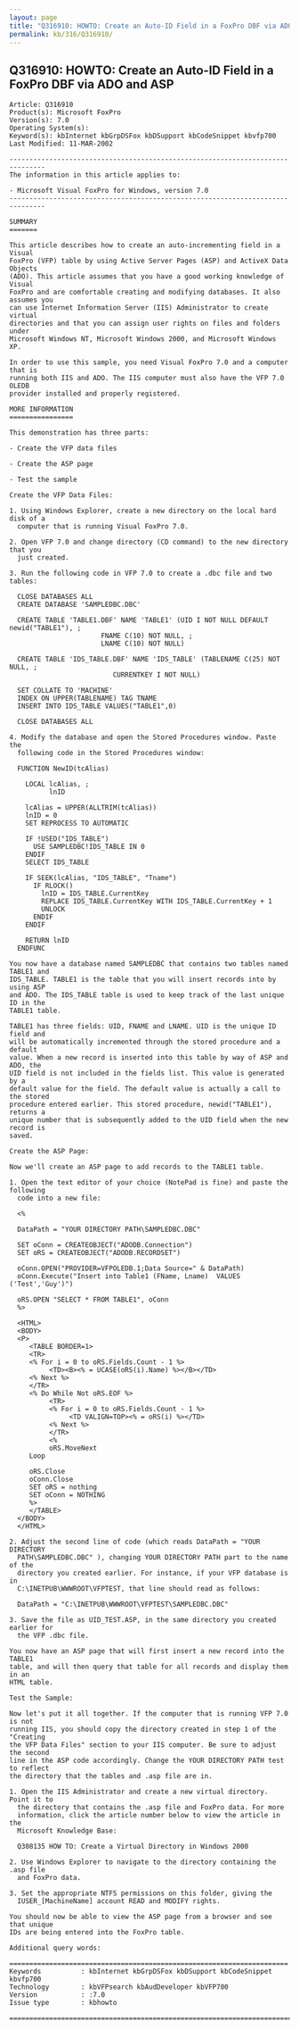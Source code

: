 ```yaml
---
layout: page
title: "Q316910: HOWTO: Create an Auto-ID Field in a FoxPro DBF via ADO and ASP"
permalink: kb/316/Q316910/
---
```


## Q316910: HOWTO: Create an Auto-ID Field in a FoxPro DBF via ADO and ASP

	Article: Q316910
	Product(s): Microsoft FoxPro
	Version(s): 7.0
	Operating System(s): 
	Keyword(s): kbInternet kbGrpDSFox kbDSupport kbCodeSnippet kbvfp700
	Last Modified: 11-MAR-2002
	
	-------------------------------------------------------------------------------
	The information in this article applies to:
	
	- Microsoft Visual FoxPro for Windows, version 7.0 
	-------------------------------------------------------------------------------
	
	SUMMARY
	=======
	
	This article describes how to create an auto-incrementing field in a Visual
	FoxPro (VFP) table by using Active Server Pages (ASP) and ActiveX Data Objects
	(ADO). This article assumes that you have a good working knowledge of Visual
	FoxPro and are comfortable creating and modifying databases. It also assumes you
	can use Internet Information Server (IIS) Administrator to create virtual
	directories and that you can assign user rights on files and folders under
	Microsoft Windows NT, Microsoft Windows 2000, and Microsoft Windows XP.
	
	In order to use this sample, you need Visual FoxPro 7.0 and a computer that is
	running both IIS and ADO. The IIS computer must also have the VFP 7.0 OLEDB
	provider installed and properly registered.
	
	MORE INFORMATION
	================
	
	This demonstration has three parts:
	
	- Create the VFP data files
	
	- Create the ASP page
	
	- Test the sample
	
	Create the VFP Data Files:
	
	1. Using Windows Explorer, create a new directory on the local hard disk of a
	  computer that is running Visual FoxPro 7.0.
	
	2. Open VFP 7.0 and change directory (CD command) to the new directory that you
	  just created.
	
	3. Run the following code in VFP 7.0 to create a .dbc file and two tables:
	
	  CLOSE DATABASES ALL
	  CREATE DATABASE 'SAMPLEDBC.DBC'
	
	  CREATE TABLE 'TABLE1.DBF' NAME 'TABLE1' (UID I NOT NULL DEFAULT newid("TABLE1"), ;
	                       FNAME C(10) NOT NULL, ;
	                       LNAME C(10) NOT NULL)
	
	  CREATE TABLE 'IDS_TABLE.DBF' NAME 'IDS_TABLE' (TABLENAME C(25) NOT NULL, ;
	                          CURRENTKEY I NOT NULL)
	
	  SET COLLATE TO 'MACHINE'
	  INDEX ON UPPER(TABLENAME) TAG TNAME
	  INSERT INTO IDS_TABLE VALUES("TABLE1",0)
	
	  CLOSE DATABASES ALL
	
	4. Modify the database and open the Stored Procedures window. Paste the
	  following code in the Stored Procedures window:
	
	  FUNCTION NewID(tcAlias)
	    
	    LOCAL lcAlias, ;
	          lnID
	
	    lcAlias = UPPER(ALLTRIM(tcAlias))
	    lnID = 0
	    SET REPROCESS TO AUTOMATIC
	
	    IF !USED("IDS_TABLE")
	      USE SAMPLEDBC!IDS_TABLE IN 0
	    ENDIF
	    SELECT IDS_TABLE
	        
	    IF SEEK(lcAlias, "IDS_TABLE", "Tname")
	      IF RLOCK()
	        lnID = IDS_TABLE.CurrentKey
	        REPLACE IDS_TABLE.CurrentKey WITH IDS_TABLE.CurrentKey + 1
	        UNLOCK
	      ENDIF
	    ENDIF
	      
	    RETURN lnID
	  ENDFUNC
	
	You now have a database named SAMPLEDBC that contains two tables named TABLE1 and
	IDS_TABLE. TABLE1 is the table that you will insert records into by using ASP
	and ADO. The IDS_TABLE table is used to keep track of the last unique ID in the
	TABLE1 table.
	
	TABLE1 has three fields: UID, FNAME and LNAME. UID is the unique ID field and
	will be automatically incremented through the stored procedure and a default
	value. When a new record is inserted into this table by way of ASP and ADO, the
	UID field is not included in the fields list. This value is generated by a
	default value for the field. The default value is actually a call to the stored
	procedure entered earlier. This stored procedure, newid("TABLE1"), returns a
	unique number that is subsequently added to the UID field when the new record is
	saved.
	
	Create the ASP Page:
	
	Now we'll create an ASP page to add records to the TABLE1 table.
	
	1. Open the text editor of your choice (NotePad is fine) and paste the following
	  code into a new file:
	
	  <%
	
	  DataPath = "YOUR DIRECTORY PATH\SAMPLEDBC.DBC"
	
	  SET oConn = CREATEOBJECT("ADODB.Connection")
	  SET oRS = CREATEOBJECT("ADODB.RECORDSET")
	
	  oConn.OPEN("PROVIDER=VFPOLEDB.1;Data Source=" & DataPath)
	  oConn.Execute("Insert into Table1 (FName, Lname)  VALUES ('Test','Guy')")
	
	  oRS.OPEN "SELECT * FROM TABLE1", oConn
	  %>
	
	  <HTML>
	  <BODY>
	  <P>
	     <TABLE BORDER=1>
	     <TR>
	     <% For i = 0 to oRS.Fields.Count - 1 %>
	          <TD><B><% = UCASE(oRS(i).Name) %></B></TD>
	     <% Next %>
	     </TR>
	     <% Do While Not oRS.EOF %>
	          <TR>
	          <% For i = 0 to oRS.Fields.Count - 1 %>
	               <TD VALIGN=TOP><% = oRS(i) %></TD>
	          <% Next %>
	          </TR>
	          <%
	          oRS.MoveNext
	     Loop
	     
	     oRS.Close
	     oConn.Close   
	     SET oRS = nothing
	     SET oConn = NOTHING
	     %>
	     </TABLE>
	  </BODY>
	  </HTML>
	
	2. Adjust the second line of code (which reads DataPath = "YOUR DIRECTORY
	  PATH\SAMPLEDBC.DBC" ), changing YOUR DIRECTORY PATH part to the name of the
	  directory you created earlier. For instance, if your VFP database is in
	  C:\INETPUB\WWWROOT\VFPTEST, that line should read as follows:
	
	  DataPath = "C:\INETPUB\WWWROOT\VFPTEST\SAMPLEDBC.DBC"
	
	3. Save the file as UID_TEST.ASP, in the same directory you created earlier for
	  the VFP .dbc file.
	
	You now have an ASP page that will first insert a new record into the TABLE1
	table, and will then query that table for all records and display them in an
	HTML table.
	
	Test the Sample:
	
	Now let's put it all together. If the computer that is running VFP 7.0 is not
	running IIS, you should copy the directory created in step 1 of the "Creating
	the VFP Data Files" section to your IIS computer. Be sure to adjust the second
	line in the ASP code accordingly. Change the YOUR DIRECTORY PATH test to reflect
	the directory that the tables and .asp file are in.
	
	1. Open the IIS Administrator and create a new virtual directory. Point it to
	  the directory that contains the .asp file and FoxPro data. For more
	  information, click the article number below to view the article in the
	  Microsoft Knowledge Base:
	
	  Q308135 HOW TO: Create a Virtual Directory in Windows 2000
	
	2. Use Windows Explorer to navigate to the directory containing the .asp file
	  and FoxPro data.
	
	3. Set the appropriate NTFS permissions on this folder, giving the
	  IUSER_[MachineName] account READ and MODIFY rights.
	
	You should now be able to view the ASP page from a browser and see that unique
	IDs are being entered into the FoxPro table.
	
	Additional query words:
	
	======================================================================
	Keywords          : kbInternet kbGrpDSFox kbDSupport kbCodeSnippet kbvfp700 
	Technology        : kbVFPsearch kbAudDeveloper kbVFP700
	Version           : :7.0
	Issue type        : kbhowto
	
	=============================================================================
	
